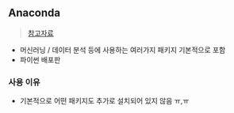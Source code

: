 ## Anaconda
> [참고자료](https://tibetsandfox.tistory.com/36)
- 머신러닝 / 데이터 분석 등에 사용하는 여러가지 패키지 기본적으로 포함
- 파이썬 배포판
### 사용 이유
- 기본적으로 어떤 패키지도 추가로 설치되어 있지 않음 ㅠ,ㅠ
